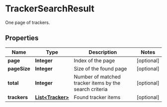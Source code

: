 

# TrackerSearchResult

One page of trackers.

## Properties

| Name | Type | Description | Notes |
|------------ | ------------- | ------------- | -------------|
|**page** | **Integer** | Index of the page |  [optional] |
|**pageSize** | **Integer** | Size of the found page |  [optional] |
|**total** | **Integer** | Number of matched tracker items by the search criteria |  [optional] |
|**trackers** | [**List&lt;Tracker&gt;**](Tracker.md) | Found tracker items |  [optional] |



